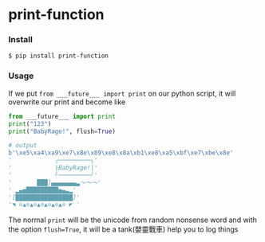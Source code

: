 # print-function
### Install
```
$ pip install print-function
```

### Usage
If we put `from ___future___ import print` on our python script, it will overwrite our print and become like

```python
from ___future___ import print
print("123")
print("BabyRage!", flush=True)

# output 
b'\xe5\xa4\xa9\xe7\x8e\x89\xe8\x8a\xb1\xe8\xa5\xbf\xe7\xbe\x8e'
'            ╭─────────╮'
'            |BabyRage!|'
'            ╯─────────╯'
'       ███]▄▄▄▄▄▄▄▃～～～'
' ▂▄▅█████████▅▄▃▂'
'[████████████████]'
'◥ ⊙▲⊙▲⊙▲⊙▲⊙▲⊙▲⊙ ◤ '
``` 

The normal `print` will be the unicode from random nonsense word and with the option  `flush=True`, it will be a tank(嬰靈戰車) help you to log things